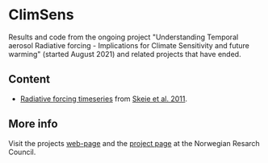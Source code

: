 # ClimSens
Results and code from the ongoing project "Understanding Temporal aerosol Radiative forcing - Implications for Climate Sensitivity and future
warming" (started August 2021) and related projects that have ended.

## Content
- [Radiative forcing timeseries](https://github.com/ciceroOslo/ClimSens/tree/main/Skeie_ACP_2011) from [Skeie et al. 2011](https://acp.copernicus.org/articles/11/11827/2011/). 

## More info
Visit the projects [web-page](https://cicero.oslo.no/en/projects/utrics) and the [project page](https://prosjektbanken.forskningsradet.no/en/project/FORISS/314997?Kilde=FORISS&distribution=Ar&chart=bar&calcType=funding&Sprak=no&sortBy=score&sortOrder=desc&resultCount=30&offset=0&Fritekst=climate+sensitivity&Ar=2021) at the Norwegian Resarch Council.

